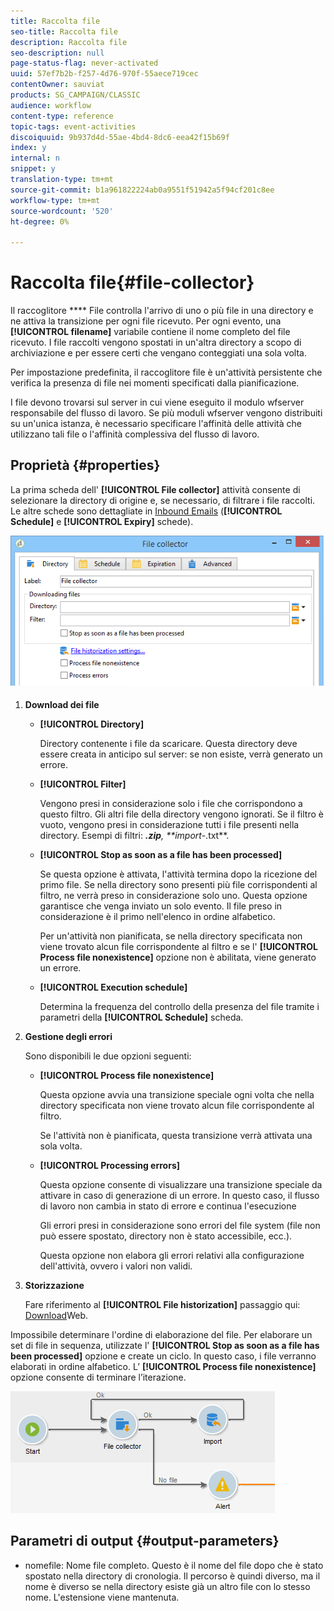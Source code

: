 ```yaml
---
title: Raccolta file
seo-title: Raccolta file
description: Raccolta file
seo-description: null
page-status-flag: never-activated
uuid: 57ef7b2b-f257-4d76-970f-55aece719cec
contentOwner: sauviat
products: SG_CAMPAIGN/CLASSIC
audience: workflow
content-type: reference
topic-tags: event-activities
discoiquuid: 9b937d4d-55ae-4bd4-8dc6-eea42f15b69f
index: y
internal: n
snippet: y
translation-type: tm+mt
source-git-commit: b1a961822224ab0a9551f51942a5f94cf201c8ee
workflow-type: tm+mt
source-wordcount: '520'
ht-degree: 0%

---
```



# Raccolta file{#file-collector}

Il raccoglitore **** File controlla l&#39;arrivo di uno o più file in una directory e ne attiva la transizione per ogni file ricevuto. Per ogni evento, una **[!UICONTROL filename]** variabile contiene il nome completo del file ricevuto. I file raccolti vengono spostati in un&#39;altra directory a scopo di archiviazione e per essere certi che vengano conteggiati una sola volta.

Per impostazione predefinita, il raccoglitore file è un&#39;attività persistente che verifica la presenza di file nei momenti specificati dalla pianificazione.

I file devono trovarsi sul server in cui viene eseguito il modulo wfserver responsabile del flusso di lavoro. Se più moduli wfserver vengono distribuiti su un&#39;unica istanza, è necessario specificare l&#39;affinità delle attività che utilizzano tali file o l&#39;affinità complessiva del flusso di lavoro.

## Proprietà {#properties}

La prima scheda dell&#39; **[!UICONTROL File collector]** attività consente di selezionare la directory di origine e, se necessario, di filtrare i file raccolti. Le altre schede sono dettagliate in [Inbound Emails](../../workflow/using/inbound-emails.md) (**[!UICONTROL Schedule]** e **[!UICONTROL Expiry]** schede).

![](assets/file_collect_edit.png)

1. **Download dei file**

   * **[!UICONTROL Directory]**

      Directory contenente i file da scaricare. Questa directory deve essere creata in anticipo sul server: se non esiste, verrà generato un errore.

   * **[!UICONTROL Filter]**

      Vengono presi in considerazione solo i file che corrispondono a questo filtro. Gli altri file della directory vengono ignorati. Se il filtro è vuoto, vengono presi in considerazione tutti i file presenti nella directory. Esempi di filtri: ***.zip**, **import-*.txt**.

   * **[!UICONTROL Stop as soon as a file has been processed]**

      Se questa opzione è attivata, l&#39;attività termina dopo la ricezione del primo file. Se nella directory sono presenti più file corrispondenti al filtro, ne verrà preso in considerazione solo uno. Questa opzione garantisce che venga inviato un solo evento. Il file preso in considerazione è il primo nell&#39;elenco in ordine alfabetico.

      Per un&#39;attività non pianificata, se nella directory specificata non viene trovato alcun file corrispondente al filtro e se l&#39; **[!UICONTROL Process file nonexistence]** opzione non è abilitata, viene generato un errore.

   * **[!UICONTROL Execution schedule]**

      Determina la frequenza del controllo della presenza del file tramite i parametri della **[!UICONTROL Schedule]** scheda.

1. **Gestione degli errori**

   Sono disponibili le due opzioni seguenti:

   * **[!UICONTROL Process file nonexistence]**

      Questa opzione avvia una transizione speciale ogni volta che nella directory specificata non viene trovato alcun file corrispondente al filtro.

      Se l&#39;attività non è pianificata, questa transizione verrà attivata una sola volta.

   * **[!UICONTROL Processing errors]**

      Questa opzione consente di visualizzare una transizione speciale da attivare in caso di generazione di un errore. In questo caso, il flusso di lavoro non cambia in stato di errore e continua l&#39;esecuzione

      Gli errori presi in considerazione sono errori del file system (file non può essere spostato, directory non è stato accessibile, ecc.).

      Questa opzione non elabora gli errori relativi alla configurazione dell&#39;attività, ovvero i valori non validi.

1. **Storizzazione**

   Fare riferimento al **[!UICONTROL File historization]** passaggio qui: [Download](../../workflow/using/web-download.md)Web.

Impossibile determinare l&#39;ordine di elaborazione del file. Per elaborare un set di file in sequenza, utilizzate l&#39; **[!UICONTROL Stop as soon as a file has been processed]** opzione e create un ciclo. In questo caso, i file verranno elaborati in ordine alfabetico. L’ **[!UICONTROL Process file nonexistence]** opzione consente di terminare l’iterazione.

![](assets/file_collect_loop.png)

## Parametri di output {#output-parameters}

* nomefile: Nome file completo. Questo è il nome del file dopo che è stato spostato nella directory di cronologia. Il percorso è quindi diverso, ma il nome è diverso se nella directory esiste già un altro file con lo stesso nome. L&#39;estensione viene mantenuta.
